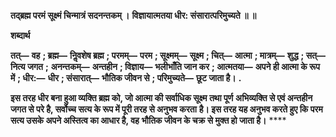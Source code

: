 **तद्ब्रह्म परमं सूक्ष्मं चिन्मात्रं सदनन्तकम् ।** **विज्ञायात्मतया धीर: संसारात्परिमुच्यते ॥ ॥** 

**शब्दार्थ** 

**तत्—** **वह** **; ब्रह्म—** **निॢवशेष ब्रह्म** **; परमम्—** **परम** **; सूक्ष्मम्—** **सूक्ष्म** **; चित्—** **आत्मा** **; मात्रम्—** **शुद्ध** **; सत्—** **नित्य जगत** **;** **अनन्तकम्—** **अन्तहीन** **; विज्ञाय—** **भलीभाँति जान कर** **; आत्मतया—** **अपने ही आत्मा के रूप में** **; धीर:—** **धीर** **; संसारात्—** **भौतिक जीवन से** **; परिमुच्यते—** **छूट जाता है।** **.** 

**इस तरह धीर बना हुआ व्यक्ति ब्रह्म को, जो आत्मा की सर्वाधिक सूक्ष्म तथा पूर्ण** **अभिव्यक्ति से एवं अन्तहीन जगत से परे है, सर्वोच्च सत्य के रूप में पूरी तरह से अनुभव करता** **है। इस तरह यह अनुभव करते हुए कि परम सत्य उसके अपने अस्तित्व का आधार है, वह** **भौतिक जीवन के चक्र से मुक्त हो जाता है।** **** 